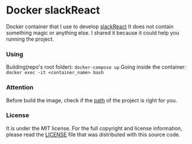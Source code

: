 # Docker slackReact
Docker container that I use to develop [slackReact](https://github.com/matheusfaustino/slackReact/)
It does not contain something magic or anything else. I shared it because it could help you running the project.

### Using
Building(repo's root folder): `docker-compose up`
Going inside the container: `docker exec -it <container_name> bash`

### Attention
Before build the image, check if the [path](/docker-compose.yml#L7-L8) of the project is right for you. 

### License
It is under the MIT license. For the full copyright and license information, please read the [LICENSE](/LICENSE) file that was distributed with this source code.
